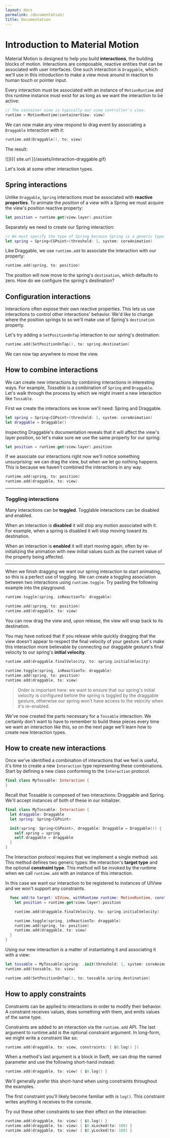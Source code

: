 ```yaml
---
layout: docs
permalink: /documentation/
title: Documentation
---
```


# Introduction to Material Motion

Material Motion is designed to help you build **interactions**, the building blocks of motion. Interactions are composable, reactive entities that can be associated with user interfaces. One such interaction is `Draggable`, which we'll use in this introduction to make a view move around in reaction to human touch or pointer input.

Every interaction must be associated with an instance of `MotionRuntime` and this runtime instance must exist for as long as we want the interaction to be active:

```swift
// The container view is typically our view controller's view.
runtime = MotionRuntime(containerView: view)
```

We can now make any view respond to drag event by associating a `Draggable` interaction with it:

```swift
runtime.add(Draggable(), to: view)
```

The result:

![]({{ site.url }}/assets/interaction-draggable.gif)

Let's look at some other interaction types.

## Spring interactions

Unlike `Draggable`, `Spring` interactions must be associated with **reactive properties**. To animate the *position* of a view with a Spring we must acquire the view's position reactive property:

```swift
let position = runtime.get(view.layer).position
```

Separately we need to create our Spring interaction:

```swift
// We must specify the type of Spring because Spring is a generic type.
let spring = Spring<CGPoint>(threshold: 1, system: coreAnimation)
```

Like Draggable, we use `runtime.add` to associate the interaction with our property:

```swift
runtime.add(spring, to: position)
```

The position will now move to the spring's `destination`, which defaults to zero. How do we configure the spring's destination?

## Configuration interactions

Interactions often expose their own reactive properties. This lets us use interactions to control other interactions' behavior. We'd like to change where the position springs to so we'll make use of Spring's `destination` property.

Let's try adding a `SetPositionOnTap` interaction to our spring's destination:

```swift
runtime.add(SetPositionOnTap(), to: spring.destination)
```

We can now tap anywhere to move the view.

## How to combine interactions

We can create new interactions by combining interactions in interesting ways. For example, *Tossable* is a combination of `Spring` and `Draggable`. Let's walk through the process by which we might invent a new interaction like `Tossable`.

First we create the interactions we know we'll need: Spring and Draggable.

```swift
let spring = Spring<CGPoint>(threshold: 1, system: coreAnimation)
let draggable = Draggable()
```

Inspecting Draggable's documentation reveals that it will affect the view's layer position, so let's make sure we use the same property for our spring:

```swift
let position = runtime.get(view.layer).position
```

If we associate our interactions right now we'll notice something unsurprising: we can drag the view, but when we let go nothing happens. This is because we haven't combined the interactions in any way.

```swift
runtime.add(spring, to: position)
runtime.add(draggable, to: view)
```

---

### Toggling interactions

Many interactions can be **toggled**. Togglable interactions can be disabled and enabled.

When an interaction is **disabled** it will stop any motion associated with it. For example, when a spring is disabled it will stop moving toward its destination.

When an interaction is **enabled** it will start moving again, often by re-initializing the animation with new initial values such as the current value of the property being affected.

---

When we finish dragging we want our spring interaction to start animating, so this is a perfect use of toggling. We can create a toggling association between two interactions using `runtime.toggle`. Try pasting the following example into the playground.

```swift
runtime.toggle(spring, inReactionTo: draggable)

runtime.add(spring, to: position)
runtime.add(draggable, to: view)
```

You can now drag the view and, upon release, the view will snap back to its destination.

You may have noticed that if you release while quickly dragging that the view doesn't appear to respect the final velocity of your gesture. Let's make this interaction more believable by connecting our draggable gesture's final velocity to our spring's **initial velocity**.

```swift
runtime.add(draggable.finalVelocity, to: spring.initialVelocity)

runtime.toggle(spring, inReactionTo: draggable)
runtime.add(spring, to: position)
runtime.add(draggable, to: view)
```

> Order is important here: we want to ensure that our spring's initial velocity is configured before the spring is toggled by the draggable gesture, otherwise our spring won't have access to the velocity when it's re-enabled.

We've now created the parts necessary for a `Tossable` interaction. We certainly don't want to have to remember to build these pieces every time we want an interaction like this, so on the next page we'll learn how to create new Interaction types.

## How to create new interactions

Once we've identified a combination of interactions that we feel is useful, it's time to create a new `Interaction` type representing these combinations. Start by defining a new class conforming to the `Interaction` protocol.

```swift
final class MyTossable: Interaction {
}
```

Recall that Tossable is composed of two interactions: Draggable and Spring. We'll accept instances of both of these in our initializer.

```swift
final class MyTossable: Interaction {
  let draggable: Draggable
  let spring: Spring<CGPoint>

  init(spring: Spring<CGPoint>, draggable: Draggable = Draggable()) {
    self.spring = spring
    self.draggable = draggable
  }
}
```

The Interaction protocol requires that we implement a single method: `add`. This method defines two generic types: the interaction's **target type** and the optional **constraint type**. This method will be invoked by the runtime when we call `runtime.add` with an instance of this interaction.

In this case we want our interaction to be registered to instances of UIView and we won't support any constraints.

```swift
  func add(to target: UIView, withRuntime runtime: MotionRuntime, constraints: NoConstraints) {
    let position = runtime.get(view.layer).position

    runtime.add(draggable.finalVelocity, to: spring.initialVelocity)

    runtime.toggle(spring, inReactionTo: draggable)
    runtime.add(spring, to: position)
    runtime.add(draggable, to: view)
  }
}
```

Using our new interaction is a matter of instantiating it and associating it with a view:

```swift
let tossable = MyTossable(spring: .init(threshold: 1, system: coreAnimation))
runtime.add(tossable, to: view)

runtime.add(SetPositionOnTap(), to: tossable.spring.destination)
```

## How to apply constraints

Constraints can be applied to interactions in order to modify their behavior. A constraint receives values, does something with them, and emits values of the same type.

Constraints are added to an interaction via the `runtime.add` API. The last argument to runtime.add is the optional constraint argument. In long-form, we might write a constraint like so:

```swift
runtime.add(draggable, to: view, constraints: { $0.log() })
```

When a method's last argument is a block in Swift, we can drop the named parameter and use the following short-hand instead:

```swift
runtime.add(draggable, to: view) { $0.log() }
```

We'll generally prefer this short-hand when using constraints throughout the examples.

The first constraint you'll likely become familiar with is `log()`. This constraint writes anything it receives to the console.

Try out these other constraints to see their effect on the interaction:

```swift
runtime.add(draggable, to: view) { $0.log() }
runtime.add(draggable, to: view) { $0.xLocked(to: 100) }
runtime.add(draggable, to: view) { $0.yLocked(to: 100) }
```
